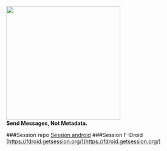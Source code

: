 <img src="https://raw.githubusercontent.com/oxen-io/session-website/main/public/assets/images/logo.png" width="300px">
<br>
<b>Send Messages, Not Metadata.</b>
<br>

###Session repo
[Session android](https://github.com/oxen-io/session-android)
###Session F-Droid
[https://fdroid.getsession.org/](https://fdroid.getsession.org/)